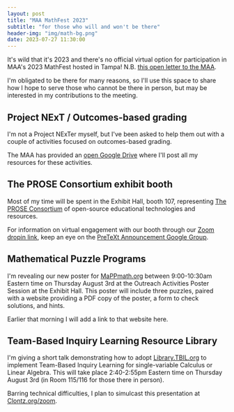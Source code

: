 ```yaml
---
layout: post
title: "MAA MathFest 2023"
subtitle: "for those who will and won't be there"
header-img: "img/math-bg.png"
date: 2023-07-27 11:30:00
---
```


It's wild that it's 2023 and there's no official virtual option for participation
in MAA's 2023 MathFest hosted in Tampa!
N.B. [this open letter to the MAA](https://inclusionexclusion.org/2023/07/13/an-open-letter-to-the-maa/).

I'm obligated to be there for many reasons, so I'll use this space to share
how I hope to serve those who cannot be there in person, but may be interested
in my contributions to the meeting.

## Project NExT / Outcomes-based grading

I'm not a Project NExTer myself, but I've been asked to help them out with a couple of
activities focused on outcomes-based grading.

The MAA has provided an
[open Google Drive](https://drive.google.com/drive/folders/1rr1i5-Z87LckN4AejT_USNBt-J7FgfSa?usp=sharing)
where I'll post all my resources for these activities.

## The PROSE Consortium exhibit booth

Most of my time will be spent in the Exhibit Hall, booth 107, representing
[The PROSE Consortium](https://prose.runestone.academy) of open-source educational
technologies and resources.

For information on virtual engagement with our booth through
our [Zoom dropin link](https://prose.runestone.academy/dropin/), keep an eye on
the [PreTeXt Announcement Google Group](https://groups.google.com/g/pretext-announce).

## Mathematical Puzzle Programs

I'm revealing our new poster for [MaPPmath.org](https://www.mappmath.org)
between 9:00-10:30am Eastern time on Thursday August 3rd at the Outreach Activities
Poster Session at the Exhibit Hall. This poster will include three puzzles,
paired with a website providing a PDF copy of the poster, a form to check solutions,
and hints.

Earlier that morning I will add a link to that website here.

## Team-Based Inquiry Learning Resource Library

I'm giving a short talk demonstrating how to adopt [Library.TBIL.org](http://library.tbil.org)
to implement Team-Based Inquiry Learning for single-variable Calculus or Linear Algebra.
This will take place 2:40-2:55pm Eastern time on Thursday August 3rd (in Room 115/116
for those there in person).

Barring technical difficulties, I plan to simulcast this presentation at
[Clontz.org/zoom](https://clontz.org/zoom/).
